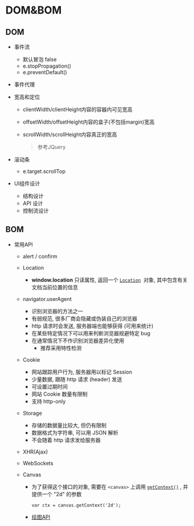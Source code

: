 # DOM&BOM

## DOM

- 事件流

  - 默认冒泡 false
  - e.stopPropagation()
  - e.preventDefault()

- 事件代理

- 宽高和定位

  - clientWidth/clientHeight内容的容器内可见宽高

  - offsetWidth/offsetHeight内容的盒子(不包括margin)宽高

  - scrollWidth/scrollHeight内容真正的宽高

    > 参考JQuery

- 滚动条

  - e.target.scrollTop

- UI组件设计

  - 结构设计
  - API 设计
  - 控制流设计

## BOM

- 常用API
  - alert / confirm

  - Location
    - **window.location** 只读属性, 返回一个 [`Location`](https://developer.mozilla.org/zh-CN/docs/Web/API/Location)  对象, 其中包含有关文档当前位置的信息 

  - navigator.userAgent
    - 识别浏览器的方法之一
    - 有弱规范, 很多厂商会隐藏或伪装自己的浏览器
    - http 请求时会发送, 服务器端也能够获得 (可用来统计)
    - 在某些特定情况下可以用来判断浏览器规避特定 bug
    - 在通常情况下不作识别浏览器差异化使用
      - 推荐采用特性检测

  - Cookie
    - 网站跟踪用户行为, 服务器用以标记 Session
    - 少量数据, 跟随 http 请求 (header) 发送
    - 可设置过期时间
    - 网站 Cookie 数量有限制
    - 支持 http-only

  - Storage
    - 存储的数据量比较大, 但仍有限制
    - 数据格式为字符串, 可以用 JSON 解析
    - 不会随着 http 请求发给服务器

  - XHR(Ajax)

  - WebSockets

  - Canvas

    - 为了获得这个接口的对象, 需要在 `<canvas>` 上调用 [`getContext()`](https://developer.mozilla.org/zh-CN/docs/Web/API/HTMLCanvasElement/getContext) ,  并提供一个 "2d" 的参数 

      ```
      var ctx = canvas.getContext('2d');
      ```

    - [绘图API](https://developer.mozilla.org/zh-CN/docs/Web/API/CanvasRenderingContext2D)